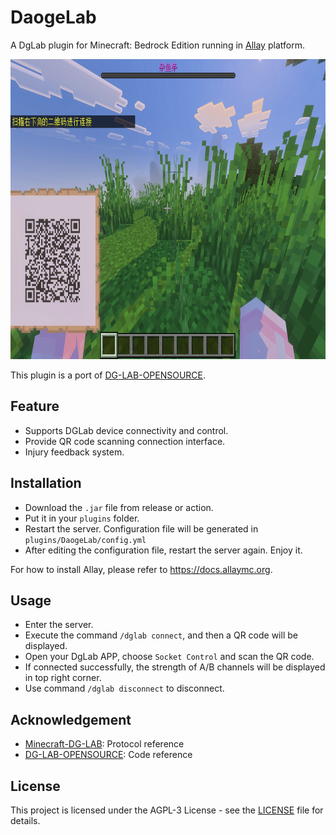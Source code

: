 # DaogeLab

A DgLab plugin for Minecraft: Bedrock Edition running in [Allay](https://github.com/AllayMC/Allay) platform.

<img src="img.png" alt="Logo" width="768" height="480">

This plugin is a port of [DG-LAB-OPENSOURCE](https://github.com/DG-LAB-OPENSOURCE/DG-LAB-OPENSOURCE).

## Feature

- Supports DGLab device connectivity and control.
- Provide QR code scanning connection interface.
- Injury feedback system.

## Installation

- Download the `.jar` file from release or action.
- Put it in your `plugins` folder.
- Restart the server. Configuration file will be generated in `plugins/DaogeLab/config.yml`
- After editing the configuration file, restart the server again. Enjoy it.

For how to install Allay, please refer to https://docs.allaymc.org.

## Usage

- Enter the server.
- Execute the command `/dglab connect`, and then a QR code will be displayed.
- Open your DgLab APP, choose `Socket Control` and scan the QR code.
- If connected successfully, the strength of A/B channels will be displayed in top right corner.
- Use command `/dglab disconnect` to disconnect.

## Acknowledgement

- [Minecraft-DG-LAB](https://github.com/DancingSnow0517/Minecraft-DG-LAB): Protocol reference
- [DG-LAB-OPENSOURCE](https://github.com/DG-LAB-OPENSOURCE/DG-LAB-OPENSOURCE): Code reference

## License

This project is licensed under the AGPL-3 License - see the [LICENSE](LICENSE) file for details.